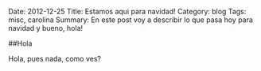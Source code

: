 Date: 2012-12-25
Title: Estamos aqui para navidad!
Category: blog
Tags: misc, carolina
Summary: En este post voy a describir lo que pasa hoy para navidad y bueno, hola!

##Hola

Hola, pues nada, como ves?